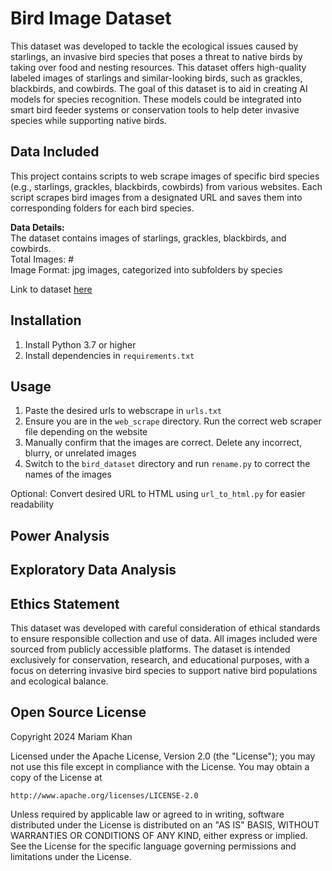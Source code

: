 # Bird Image Dataset
This dataset was developed to tackle the ecological issues caused by starlings, an invasive bird species that poses a threat to native birds by taking over food and nesting resources. This dataset offers high-quality labeled images of starlings and similar-looking birds, such as grackles, blackbirds, and cowbirds. The goal of this dataset is to aid in creating AI models for species recognition. These models could be integrated into smart bird feeder systems or conservation tools to help deter invasive species while supporting native birds.
  
## Data Included
This project contains scripts to web scrape images of specific bird species (e.g., starlings, grackles, blackbirds, cowbirds) from various websites. Each script scrapes bird images from a designated URL and saves them into corresponding folders for each bird species.

**Data Details:**  
The dataset contains images of starlings, grackles, blackbirds, and cowbirds.  
Total Images: #  
Image Format: jpg images, categorized into subfolders by species  

Link to dataset [here](https://www.kaggle.com/datasets/mariamkhan13/starling-grackle-cowbird-and-blackbird-dataset/data)
  
## Installation
1. Install Python 3.7 or higher
2. Install dependencies in ```requirements.txt```
  
## Usage
1. Paste the desired urls to webscrape in ```urls.txt```
2. Ensure you are in the ```web_scrape``` directory. Run the correct web scraper file depending on the website  
3. Manually confirm that the images are correct. Delete any incorrect, blurry, or unrelated images
4. Switch to the ```bird_dataset``` directory and run ```rename.py``` to correct the names of the images

Optional: Convert desired URL to HTML using ```url_to_html.py``` for easier readability

## Power Analysis

  
## Exploratory Data Analysis

  
## Ethics Statement
This dataset was developed with careful consideration of ethical standards to ensure responsible collection and use of data. All images included were sourced from publicly accessible platforms. The dataset is intended exclusively for conservation, research, and educational purposes, with a focus on deterring invasive bird species to support native bird populations and ecological balance.
  
## Open Source License

Copyright 2024 Mariam Khan  
  
Licensed under the Apache License, Version 2.0 (the "License");
you may not use this file except in compliance with the License.
You may obtain a copy of the License at
  
    http://www.apache.org/licenses/LICENSE-2.0
  
Unless required by applicable law or agreed to in writing, software
distributed under the License is distributed on an "AS IS" BASIS,
WITHOUT WARRANTIES OR CONDITIONS OF ANY KIND, either express or implied.
See the License for the specific language governing permissions and
limitations under the License.
